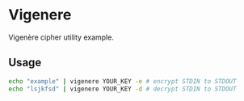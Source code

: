 # Vigenere

Vigenère cipher utility example.

## Usage

```sh
echo "example" | vigenere YOUR_KEY -e # encrypt STDIN to STDOUT
echo "lsjkfsd" | vigenere YOUR_KEY -d # decrypt STDIN to STDOUT
```
